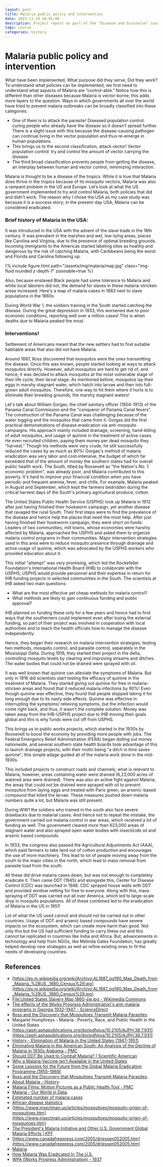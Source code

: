 ```yaml
---
layout: post
title: Malaria public policy and intervention 
date: 2023-11-19 16:01:00
description: Project report as part of the "Disease and Discourse" course at IISER Pune.
tags: course
categories: history
---
```

# Malaria public policy and intervention

What have been implemented, What purpose did they serve, Did they work?
To understand what policies can be implemented, we first need to understand what aspects of Malaria are “control-able.” Notice how this is different than other diseases because Malaria is vector-borne; this adds more layers to the question. Ways in which governments all over the world have tried to prevent malaria outbreaks can be broadly classified into these categories:
- One of them is to attack the parasite! Diseased population control: curing people who already have the disease so it doesn’t spread further. There is a slight issue with this because the disease-causing pathogen can continue living in the vector population and thus re-emerge in human populations.
- This brings us to the second classification, attack vector! Vector population control: try and control the amount of vector carrying the disease.
- The third broad classification prevents people from getting the disease, an interplay between human and vector control, minimizing interaction.

Malaria is thought to be a disease of the tropics. While it is true that Malaria does thrive in the tropics because of its mosquito vectors, Malaria was also a rampant problem in the US and Europe.
Let’s look at what the US government implemented to try and control Malaria, both policies that did and didn’t work. The reason why I chose the USA as my case study was because it is a success story; in the present-day USA, Malaria can be considered eradicated.

### Brief history of Malaria in the USA:

It was introduced in the USA with the advent of the slave trade in the 18th century. It was prevalent in the marshes and wet, low-lying areas, places like Carolina and Virginia, due to the presence of optimal breeding grounds. Incoming immigrants to the Americas started labeling sites as healthy and dangerous by the risk of catching Malaria, with Caribbeans being the worst and Florida and Carolina following up.  

<div class="row mt-3">
    <div class="col-sm mt-3 mt-md-0">
        {% include figure.html path="/assets/img/malaria/map.jpg" class="img-fluid rounded z-depth-1" zoomable=true %}
    </div>
</div>

Also, because enslaved Black people had some tolerance to Malaria and white local laborers did not, the demand for slaves in these malaria-stricken areas increased. Here's a map of malaria cases in 1883 next to slave populations in the 1860s

During World War 1, the soldiers training in the South started catching the disease. During the great depression in 1933, this worsened due to poor economic conditions, reporting well over a million cases! This is when deaths due to Malaria peaked the most.

### Interventions!

Settlement of Americans meant that the new settlers had to find suitable habitable areas that also did not have Malaria.

Around 1897, Ross discovered that mosquitos were the ones transmitting the disease. Once this was known, people started looking at ways to attack mosquitos directly. However, adult mosquitos are hard to get rid of, and hence, it was decided to attack mosquitos at the most vulnerable stage of their life cycle, their larval stage. As mentioned before, mosquitos lay their eggs in marshy stagnant water, which hatch into larvae and then into full-grown adult mosquitos. Therefore, one way to hit them where it hurts is to eliminate their breeding grounds, the marshy stagnant waters!

Let's talk about William Gorgas, the chief sanitary officer (1904-1913) of the Panama Canal Commission and the "conqueror of Panama Canal fevers". The construction of the Panama Canal was challenging because of the water logging and the mosquitos that came from it. Gorgas did the first practical demonstrations of disease eradication via anti-mosquito campaigns. His approach mainly included drainage, screening, hand-killing of adult mosquitos, and usage of quinine in the treatment of active cases. He even recruited children, paying them money per dead mosquito they "harvest." Though his methods were very crude, he still successfully reduced the cases by as much as 80%!
Gorgas's method of malaria eradication was very labor and cost-intensive, the budget of which far exceeded that of the amount of money the southern states had for overall public health work. The South, titled by Roosevelt as "the Nation's No. 1 economic problem", was already poor, and Malaria contributed to this poverty. It's hard to improve your financial condition when you have periodic and frequent anemia, fever, and chills. For example, Malaria peaked in August and September, which kept the farmers bedridden during the critical harvest days of the South's primary agricultural produce, cotton.

The United States Public Health Service (USPHS) took up Malaria in 1912 after just having finished their hookworm campaign, yet another disease that ravaged the rural South. Their first steps were to find the prevalence of the disease and hence help the places that need the most help. After just having finished their hookworm campaign, they were short on funds. Leaders of two communities, mill towns, whose economies were harshly affected by Malaria, approached the USPHS and asked them to organize malaria control programs in their communities. Major intervention strategies used in this area were to reduce mosquito presence through drainage and active usage of quinine, which was advocated by the USPHS workers who provided education about it.

This initial "attempt" was very promising, which led the Rockefeller Foundation's International Health Board (IHB) to collaborate with the USPHS; USPHS would provide personnel and their expertise in return for IHB funding projects in selected communities in the South. The scientists at IHB asked two main questions: 
- What are the most effective yet cheap methods for malaria control? 
- What methods are likely to gain continuous funding and public approval?

IHB planned on funding these only for a few years and hence had to find ways that the southerners could implement even after losing the external funding, so part of their project was involved in cooperation with local authorities and to teach the health officials how to manage the disease independently. 

Hence, they began their research on malaria intervention strategies, testing two methods, mosquito control, and parasite control, separately in the Mississippi Delta. 
During 1916, they started their project in the delta, controlling mosquito levels by clearing and improving streams and ditches. The water bodies that could not be drained were sprayed with oil.

It was well known that quinine can alleviate the symptoms of Malaria. But only in 1916 did scientists start testing the efficacy of quinine in the treatment of Malaria. They started giving out quinine for free in malaria-stricken areas and found that it reduced malaria infections by 90%! Even though quinine was effective, they found that people stopped taking it for long enough due to its nasty side effects. Quinine was effective in interrupting the symptoms/ relieving symptoms, but the infection would come right back, and thus, it wasn't the complete solution. Money was taken away from the IHB-USPHS project due to IHB moving their goals global and this is why funds were cut off from USPHS. 

This brings us to public works projects, which started in the 1930s by Roosevelt to boost the economy by providing more people with jobs. The Federal Emergency Relief Administration (FERA) began dolling out money nationwide, and several southern state health boards took advantage of this to launch drainage projects, with their motto being "a ditch in time saves quinine"; this simple adage guided all of the malaria work done in the mid-1930s.

This included projects to construct roads and channels; what is relevant to Malaria, however, areas containing water were drained (6,23,000 acres of watered area were drained). There was also an active fight against Malaria; the areas that could not be drained were sprayed with oil to prevent mosquitos from laying eggs and treated with Paris green, an arsenic-based compound that killed the larvae. These measures pushed down malaria numbers quite a lot, but Malaria was still present.

During WW1 the soldiers who trained in the south also face severe drawbacks due to malarial cases. And hence not to repeat the mistake, the government carried out malaria control in war areas, which received a lot of funding as well. The government cleared more than 623,000 areas of stagnant water and also sprayed open water bodies with insecticide oil and arsenic based compounds.

In 1933, the congress also passed the Agricultural Adjustments Act (AAA), which paid farmers to take land out of cotton production and encourages the use of more machinery. This lead to lot of people moving away from the south to the major cities in the north, which lead to mass removal from parasite load from the south. 

All these did drive malaria cases down, but was not enough to completely eradicate it. Then came DDT (1945) and alongside this, Center for Disease Control (CDC) was launched in 1946. CDC sprayed house walls with DDT and provided window netting for free to everyone. Along with this, mass spraying of DDT was carried out all over America, which led to large-scale drop in mosquito populations. All of these combined led to the eradication of Malaria in the US in 1951!

Lot of what the US used cannot and should not be carried out in other countries. Usage of DDT and arsenic based compounds have severe impacts on the ecosystem, which can create more harm than good. Not only this but the US had sufficient funding to carry these out and this cannot be replicated in countries like India and Africa. But, advancements in technology and help from NGOs, like Melinda Gates Foundation, has greatly helped develop new strategies as well as refine existing ones to fit the needs of developing countries.

## References 

- [https://es.m.wikipedia.org/wiki/Archivo:AL1887_pg190_Map_Death_from_Malaria_%28US,_1880_Census%29.jpg](https://es.m.wikipedia.org/wiki/Archivo:AL1887_pg190_Map_Death_from_Malaria_%28US,_1880_Census%29.jpg)
- [File:United States Slavery Map 1860-sw.jpg - Wikimedia Commons](https://commons.wikimedia.org/wiki/File:United_States_Slavery_Map_1860-sw.jpg)
- [The effects of the Works Progress Administration's anti-malaria programs in Georgia 1932–1947 - ScienceDirect](https://www.sciencedirect.com/science/article/abs/pii/S0014498313000363)
- [Ross and the Discovery that Mosquitoes Transmit Malaria Parasites](https://www.cdc.gov/malaria/about/history/ross.html#:~:text=On%2020%20August%201897%2C%20in,of%20malaria%20parasites%20in%20humans).
- Margaret Humphreys - Malaria : Poverty, Race, and Public Health in the United States
- [https://ajph.aphapublications.org/doi/pdfplus/10.2105/AJPH.38.7.931](https://ajph.aphapublications.org/doi/pdfplus/10.2105/AJPH.38.7.931)
- [History - Elimination of Malaria in the United States (1947-1951)](https://www.cdc.gov/malaria/about/history/elimination_us.html)
- [Eliminating Malaria in the American South: An Analysis of the Decline of Malaria in 1930s Alabama - PMC](https://www.ncbi.nlm.nih.gov/pmc/articles/PMC4007881/#bib4)
- [Should DDT Be Used to Combat Malaria? | Scientific American](https://www.scientificamerican.com/article/ddt-use-to-combat-malaria/)
- [Why a Malaria Vaccine Isn't Available in the United States](https://www.healthline.com/health-news/why-a-malaria-vaccine-isnt-available-in-the-united-states)
- [Some Lessons for the Future from the Global Malaria Eradication Programme (1955–1969)](https://www.ncbi.nlm.nih.gov/pmc/articles/PMC3026700/)
- [Ross and the Discovery that Mosquitoes Transmit Malaria Parasites](https://www.cdc.gov/malaria/about/history/ross.html#:~:text=On%2020%20August%201897%2C%20in,of%20malaria%20parasites%20in%20humans).
- [About Malaria - History](https://www.cdc.gov/malaria/about/history/index.html#:~:text=In%201947%2C%2015%2C000%20malaria%20cases,eliminated%20from%20the%20United%20States).
- [Malaria Films: Motion Pictures as a Public Health Tool - PMC](https://www.ncbi.nlm.nih.gov/pmc/articles/PMC1447902/)
- [Malaria - Our World in Data](https://ourworldindata.org/malaria#:~:text=The%20researchers%20estimate%20that%20historically,to%20a%20quarter%20(27%25)).
- [Estimated number of malaria cases](https://www.who.int/data/gho/data/indicators/indicator-details/GHO/estimated-number-of-malaria-cases)
- [African disease statistics](http://whale.to/a/african_d_stats_q.html)
- [https://www.insectman.us/articles/mosquitoes/mosquito-origin-of-mosquitoes.htm](https://www.insectman.us/articles/mosquitoes/mosquito-origin-of-mosquitoes.htm)
- [The President's Malaria Initiative and Other U.S. Government Global Malaria Efforts | KFF](https://www.kff.org/global-health-policy/fact-sheet/the-presidents-malaria-initiative-and-other-u-s-government-global-malaria-efforts/) 
- [https://www.canadafreepress.com/2005/driessen052005.htm](https://www.canadafreepress.com/2005/driessen052005.htm)
- [Malaria](https://www.who.int/news-room/fact-sheets/detail/malaria)
- [How Malaria Was Eradicated In The U.S.](https://www.youtube.com/watch?v=JXST_9ach1w)
- [WPA (Works Progress Administration) - 1937](https://www.youtube.com/watch?v=Aq5UiGdje8U)
